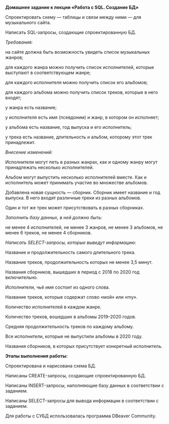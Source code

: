 **Домашнее задание к лекции «Работа с SQL. Создание БД»**

Спроектировать схему — таблицы и связи между ними — для музыкального сайта.

Написать SQL-запросы, создающие спроектированную БД. 

*Требования:*

на сайте должна быть возможность увидеть список музыкальных жанров;

для каждого жанра можно получить список исполнителей, которые выступают в соответствующем жанре;

для каждого исполнителя можно получить список его альбомов;

для каждого альбома можно получить список треков, которые в него входят;

у жанра есть название;

у исполнителя есть имя (псевдоним) и жанр, в котором он исполняет;

у альбома есть название, год выпуска и его исполнитель;

у трека есть название, длительность и альбом, которому этот трек принадлежит.

*Внесение изменений:*

Исполнители могут петь в разных жанрах, как и одному жанру могут принадлежать несколько исполнителей.

Альбом могут выпустить несколько исполнителей вместе. Как и исполнитель может принимать участие во множестве альбомов.

Добавлена новая сущность — сборник. Сборник имеет название и год выпуска. В него входят различные треки из разных альбомов.

Один и тот же трек может присутствовать в разных сборниках.

*Заполнить базу данных, в ней должно быть:*

не менее 4 исполнителей,
не менее 3 жанров,
не менее 3 альбомов,
не менее 6 треков,
не менее 4 сборников.

*Написать SELECT-запросы, которые выведут информацию:*

Название и продолжительность самого длительного трека.

Название треков, продолжительность которых не менее 3,5 минут.

Названия сборников, вышедших в период с 2018 по 2020 год включительно.

Исполнители, чьё имя состоит из одного слова.

Название треков, которые содержат слово «мой» или «my».

Количество исполнителей в каждом жанре.

Количество треков, вошедших в альбомы 2019–2020 годов.

Средняя продолжительность треков по каждому альбому.

Все исполнители, которые не выпустили альбомы в 2020 году.

Названия сборников, в которых присутствует конкретный исполнитель.


**Этапы выполнения работы:**

Спроектирована и нарисована схема БД.

Написаны CREATE-запросы, создающие спроектированную БД. 

Написаны INSERT-запросы, наполняющие базу данных в соответствии с заданием.

Написаны SELECT-запросы для вывода информации в соответствии с заданием.

Для работы с СУБД использовалась программа DBeaver Community.
